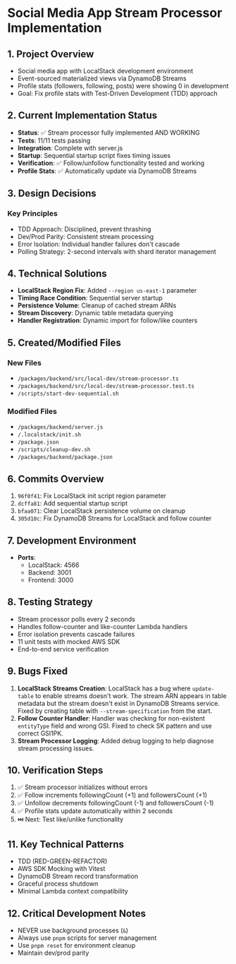 # Social Media App Stream Processor Implementation

## 1. Project Overview
- Social media app with LocalStack development environment
- Event-sourced materialized views via DynamoDB Streams
- Profile stats (followers, following, posts) were showing 0 in development
- Goal: Fix profile stats with Test-Driven Development (TDD) approach

## 2. Current Implementation Status
- **Status**: ✅ Stream processor fully implemented AND WORKING
- **Tests**: 11/11 tests passing
- **Integration**: Complete with server.js
- **Startup**: Sequential startup script fixes timing issues
- **Verification**: ✅ Follow/unfollow functionality tested and working
- **Profile Stats**: ✅ Automatically update via DynamoDB Streams

## 3. Design Decisions
### Key Principles
- TDD Approach: Disciplined, prevent thrashing
- Dev/Prod Parity: Consistent stream processing
- Error Isolation: Individual handler failures don't cascade
- Polling Strategy: 2-second intervals with shard iterator management

## 4. Technical Solutions
- **LocalStack Region Fix**: Added `--region us-east-1` parameter
- **Timing Race Condition**: Sequential server startup
- **Persistence Volume**: Cleanup of cached stream ARNs
- **Stream Discovery**: Dynamic table metadata querying
- **Handler Registration**: Dynamic import for follow/like counters

## 5. Created/Modified Files
### New Files
- `/packages/backend/src/local-dev/stream-processor.ts`
- `/packages/backend/src/local-dev/stream-processor.test.ts`
- `/scripts/start-dev-sequential.sh`

### Modified Files
- `/packages/backend/server.js`
- `/.localstack/init.sh`
- `/package.json`
- `/scripts/cleanup-dev.sh`
- `/packages/backend/package.json`

## 6. Commits Overview
1. `96f0f41`: Fix LocalStack init script region parameter
2. `dcffa81`: Add sequential startup script
3. `bfaa071`: Clear LocalStack persistence volume on cleanup
4. `305d10c`: Fix DynamoDB Streams for LocalStack and follow counter

## 7. Development Environment
- **Ports**:
  - LocalStack: 4566
  - Backend: 3001
  - Frontend: 3000

## 8. Testing Strategy
- Stream processor polls every 2 seconds
- Handles follow-counter and like-counter Lambda handlers
- Error isolation prevents cascade failures
- 11 unit tests with mocked AWS SDK
- End-to-end service verification

## 9. Bugs Fixed
1. **LocalStack Streams Creation**: LocalStack has a bug where `update-table` to enable streams doesn't work. The stream ARN appears in table metadata but the stream doesn't exist in DynamoDB Streams service. Fixed by creating table with `--stream-specification` from the start.
2. **Follow Counter Handler**: Handler was checking for non-existent `entityType` field and wrong GSI. Fixed to check SK pattern and use correct GSI1PK.
3. **Stream Processor Logging**: Added debug logging to help diagnose stream processing issues.

## 10. Verification Steps
1. ✅ Stream processor initializes without errors
2. ✅ Follow increments followingCount (+1) and followersCount (+1)
3. ✅ Unfollow decrements followingCount (-1) and followersCount (-1)
4. ✅ Profile stats update automatically within 2 seconds
5. ⏭️ Next: Test like/unlike functionality

## 11. Key Technical Patterns
- TDD (RED-GREEN-REFACTOR)
- AWS SDK Mocking with Vitest
- DynamoDB Stream record transformation
- Graceful process shutdown
- Minimal Lambda context compatibility

## 12. Critical Development Notes
- NEVER use background processes (`&`)
- Always use `pnpm` scripts for server management
- Use `pnpm reset` for environment cleanup
- Maintain dev/prod parity

